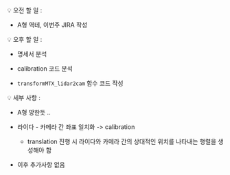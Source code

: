 <aside>
💡 오전 할 일 : 

- A형 역테, 이번주 JIRA 작성

</aside>

<aside>
💡 오후 할 일 : 

- 명세서 분석

- calibration 코드 분석

- `transformMTX_lidar2cam` 함수 코드 작성

</aside>

💡 세부 사항 :

- A형 망한듯 ..

- 라이다 - 카메라 간 좌표 일치화 -> calibration

    - translation 진행 시 라이다와 카메라 간의 상대적인 위치를 나타내는 행렬을 생성해야 함

- 이후 추가사항 없음
